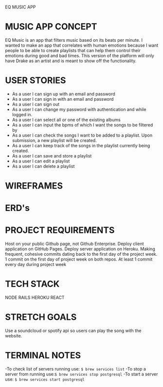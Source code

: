 EQ MUSIC APP


MUSIC APP CONCEPT
===
EQ Music is an app that filters music based on its beats per minute. I wanted to make an app that correlates with human emotions because I want people to be able to create playlists that can help them control their emotions during good and bad times. This version of the platform will only have Drake as an artist and is meant to show off the functionality.


USER STORIES
===
- As a user I can sign up with an email and password
- As a user I can sign in with an email and password
- As a user I can sign out
- As a user I can change my password with authentication and while logged in.
- As a user I can select all or one of the existing albums
- As a user I can input the bpms of which I want the songs to be filtered by
- As a user I can check the songs I want to be added to a playlist. Upon submission, a new playlist will be created.
- As a user I can keep track of the songs in the playlist currently being created.
- As a user I can save and store a playlist
- As a user I can edit a playlist
- As a user I can delete a playlist


WIREFRAMES
===
<blockquote class="imgur-embed-pub" lang="en" data-id="a/c02qy8C"><a href="//imgur.com/c02qy8C"></a></blockquote><script async src="//s.imgur.com/min/embed.js" charset="utf-8"></script>

ERD's
===
<blockquote class="imgur-embed-pub" lang="en" data-id="a/uIKWrVF"><a href="//imgur.com/uIKWrVF"></a></blockquote><script async src="//s.imgur.com/min/embed.js" charset="utf-8"></script>

PROJECT REQUIREMENTS
===
Host on your public Github page, not Github Enterprise.
Deploy client application on GitHub Pages.
Deploy server application on Heroku.
Making frequent, cohesive commits dating back to the first day of the project week.
1 commit on the first day of project week on both repos.
At least 1 commit every day during project week 


TECH STACK
===
NODE
RAILS
HEROKU
REACT

STRETCH GOALS
===
Use a soundcloud or spotify api so users can play the song with the website.

TERMINAL NOTES
===
-To check list of servers running use: `$ brew services list`
-To stop a server from running use:`$ brew services stop postgresql`
-To start a server use: `$ brew services start postgresql`